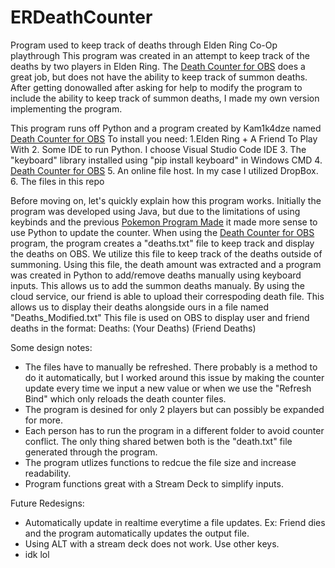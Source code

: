 # ERDeathCounter
Program used to keep track of deaths through Elden Ring Co-Op playthrough This program was created in an attempt to keep track of the deaths by two players in Elden Ring. The [Death Counter for OBS](https://www.nexusmods.com/eldenring/mods/2989) does a great job, but does not have the ability to keep track of summon deaths. After getting donowalled after asking for help to modify the program to include the ability to keep track of summon deaths, I made my own version implementing the program.

This program runs off Python and a program created by Kam1k4dze named [Death Counter for OBS](https://www.nexusmods.com/eldenring/mods/2989)
To install you need:
1.Elden Ring + A Friend To Play With
2. Some IDE to run Python. I choose Visual Studio Code IDE
3. The "keyboard" library installed using "pip install keyboard" in Windows CMD
4. [Death Counter for OBS](https://www.nexusmods.com/eldenring/mods/2989)
5. An online file host. In my case I utilized DropBox.
6. The files in this repo

Before moving on, let's quickly explain how this program works. Initially the program was developed using Java, but due to the limitations of using keybinds and the previous [Pokemon Program Made](https://github.com/TheEzeJC/ShinyPokemonAutomation) it made more sense to use Python to update the counter. When using the [Death Counter for OBS](https://www.nexusmods.com/eldenring/mods/2989) program, the program creates a "deaths.txt" file to keep track and display the deaths on OBS. We utilize this file to keep track of the deaths outside of summoning. Using this file, the death amount was extracted and a program was created in Python to add/remove deaths manually using keyboard inputs. This allows us to add the summon deaths manualy. By using the cloud service, our friend is able to upload their correspoding death file. This allows us to display their deaths alongside ours in a file named "Deaths_Modified.txt" This file is used on OBS to display user and friend deaths in the format: Deaths: (Your Deaths) (Friend Deaths)

Some design notes:
- The files have to manually be refreshed. There probably is a method to do it automatically, but I worked around this issue by making the counter update every time we input a new value or when we use the "Refresh Bind" which only reloads the death counter files.
- The program is desined for only 2 players but can possibly be expanded for more.
- Each person has to run the program in a different folder to avoid counter conflict. The only thing shared betwen both is the "death.txt" file generated through the program.
- The program utlizes functions to redcue the file size and increase readability.
- Program functions great with a Stream Deck to simplify inputs.

Future Redesigns:
- Automatically update in realtime everytime a file updates. Ex: Friend dies and the program automatically updates the output file.
- Using ALT with a stream deck does not work. Use other keys.
- idk lol
